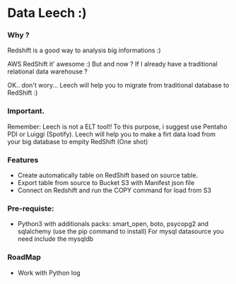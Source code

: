 # Data Leech :)

### Why ?

Redshift is a good way to analysis big informations :)

AWS RedShift it' awesome :) But and now ? If I already have a traditional relational data warehouse ?

OK.. don't wory... Leech  will help you to migrate from traditional database to RedShift :)

### Important.
Remember: Leech is not a ELT tool!! To this purpose, i suggest use Pentaho PDI or Luiggi (Spotify).
Leech will help you to make a firt data load from your big database to empity RedShift (One shot)

### Features
- Create automatically table on RedShift based on source table.
- Export table from source to Bucket S3 with Manifest json file
- Connect on Redshift and run the COPY command for load from S3


### Pre-requiste:
- Python3  with additionals packs: smart_open, boto, psycopg2 and sqlalchemy (use the pip command to install)
For mysql datasource you need include the mysqldb

### RoadMap
- Work with Python log